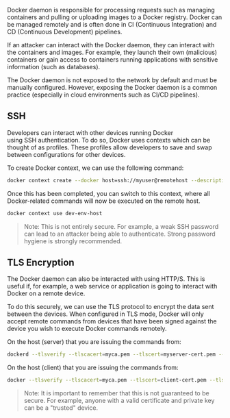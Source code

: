 Docker daemon is responsible for processing requests such as managing containers and pulling or uploading images to a Docker registry. Docker can be managed remotely and is often done in CI (Continuous Integration) and CD (Continuous Development) pipelines.

If an attacker can interact with the Docker daemon, they can interact with the containers and images. For example, they launch their own (malicious) containers or gain access to containers running applications with sensitive information (such as databases).

The Docker daemon is not exposed to the network by default and must be manually configured. However, exposing the Docker daemon is a common practice (especially in cloud environments such as CI/CD pipelines).
## SSH
Developers can interact with other devices running Docker using SSH authentication. To do so, Docker uses contexts which can be thought of as profiles. These profiles allow developers to save and swap between configurations for other devices.

To create Docker context, we can use the following command:
```bash
docker context create --docker host=ssh://myuser@remotehost --description="dev env" dev-env-host
```

Once this has been completed, you can switch to this context, where all Docker-related commands will now be executed on the remote host.
```bash
docker context use dev-env-host
```
> Note: This is not entirely secure. For example, a weak SSH password can lead to an attacker being able to authenticate. Strong password hygiene is strongly recommended.
## TLS Encryption
The Docker daemon can also be interacted with using HTTP/S. This is useful if, for example, a web service or application is going to interact with Docker on a remote device.

To do this securely, we can use the TLS protocol to encrypt the data sent between the devices. When configured in TLS mode, Docker will only accept remote commands from devices that have been signed against the device you wish to execute Docker commands remotely.

On the host (server) that you are issuing the commands from:
```bash
dockerd --tlsverify --tlscacert=myca.pem --tlscert=myserver-cert.pem --tlskey=myserver-key.pem -H=0.0.0.0:2376
```

On the host (client) that you are issuing the commands from:
```bash
docker --tlsverify --tlscacert=myca.pem --tlscert=client-cert.pem --tlskey=client-key.pem -H=SERVERIP:2376 info
```
> Note: It is important to remember that this is not guaranteed to be secure. For example, anyone with a valid certificate and private key can be a "trusted" device.
